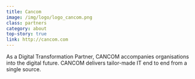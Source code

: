```yaml
---
title: Cancom
image: /img/logo/logo_cancom.png
class: partners
category: about
top-story: true
link: http://cancom.com
---
```


As a Digital Transformation Partner, CANCOM accompanies organisations into the digital future. CANCOM delivers tailor-made IT end to end from a single source.
